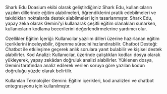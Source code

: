 Shark Edu
Doasium ekibi olarak geliştirdiğimiz Shark Edu, kullanıcıların yazılım dillerinde eğitim alabilmeleri, öğrendiklerini pratik edebilmeleri ve takıldıkları noktalarda destek alabilmeleri için tasarlanmıştır. Shark Edu, yapay zeka olarak Gemini'yi kullanarak çeşitli eğitim olanakları sunarken, kullanıcıların kodlama becerilerini değerlendirmelerine yardımcı olur.

Özellikler
Eğitim İçeriği: Kullanıcılar yazılım dilleri üzerine hazırlanan eğitim içeriklerini inceleyebilir, öğrenme sürecini hızlandırabilir.
Chatbot Desteği: Chatbot ile etkileşime geçerek anlık sorulara yanıt bulabilir ve kişisel destek alabilirler.
Kod Analizi: Kullanıcılar, üzerinde çalıştıkları kodları dosya olarak yükleyerek, yapay zekâdan doğruluk analizi alabilirler. Yüklenen dosya, Gemini tarafından analiz edilerek verilen soruya göre yazılan kodun doğruluğu yüzde olarak belirtilir.

Kullanılan Teknolojiler
Gemini: Eğitim içerikleri, kod analizleri ve chatbot entegrasyonu için kullanılmıştır.
